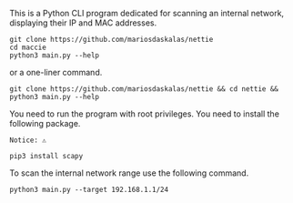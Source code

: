 This is a Python CLI program dedicated for scanning an internal network, displaying their IP and MAC addresses.

```shell
git clone https://github.com/mariosdaskalas/nettie
cd maccie
python3 main.py --help
```

or a one-liner command.

```shell
git clone https://github.com/mariosdaskalas/nettie && cd nettie && python3 main.py --help
```

You need to run the program with root privileges.
You need to install the following package.

```shell
Notice: ⚠️

pip3 install scapy
```

To scan the internal network range use the following command.

```shell
python3 main.py --target 192.168.1.1/24
```